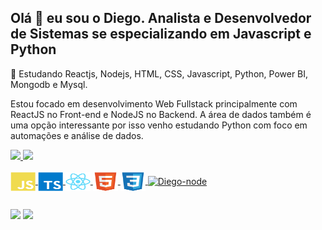  ## Olá 👋 eu sou o Diego. Analista e Desenvolvedor de Sistemas se especializando em Javascript e Python
 
 🌱 Estudando Reactjs, Nodejs, HTML, CSS, Javascript, Python, Power BI, Mongodb e Mysql.

Estou focado em desenvolvimento Web Fullstack principalmente com ReactJS no Front-end e NodeJS no Backend.
A área de dados também é uma opção interessante por isso venho estudando Python com foco em automações e análise de dados.

<div>
  <a href="https://github.com/diegodld">
  <img height="180em" src="https://github-readme-stats.vercel.app/api?username=diegodld&show_icons=true&theme=tokyonight&include_all_commits=true&count_private=true"/>
  <img height="180em" src="https://github-readme-stats.vercel.app/api/top-langs/?username=diegodld&layout=compact&langs_count=16&theme=tokyonight"/>
</div>

<div style="display: inline_block"><br>
  <img align="center" alt="Rafa-Js" height="30" width="40" src="https://raw.githubusercontent.com/devicons/devicon/master/icons/javascript/javascript-plain.svg">
  <img align="center" alt="Rafa-Ts" height="30" width="40" src="https://raw.githubusercontent.com/devicons/devicon/master/icons/typescript/typescript-plain.svg">
  <img align="center" alt="Rafa-React" height="30" width="40" src="https://raw.githubusercontent.com/devicons/devicon/master/icons/react/react-original.svg">
  <img align="center" alt="Rafa-HTML" height="30" width="40" src="https://raw.githubusercontent.com/devicons/devicon/master/icons/html5/html5-original.svg">
  <img align="center" alt="Rafa-CSS" height="30" width="40" src="https://raw.githubusercontent.com/devicons/devicon/master/icons/css3/css3-original.svg">
  <img align="center" alt="Diego-node" height="30" width="40" src="https://cdn.jsdelivr.net/gh/devicons/devicon/icons/nodejs/nodejs-original.svg">
</div>

##

<div>
 <a href="https://www.linkedin.com/in/diegodld" target="_blank"><img src="https://img.shields.io/badge/-LinkedIn-%230077B5?style=for-the-badge&logo=linkedin&logoColor=white" target="_blank"></a> 
 <a href = "mailto:diegolopesdld@gmail.com"><img src="https://img.shields.io/badge/Gmail-D14836?style=for-the-badge&logo=gmail&logoColor=white" target="_blank"></a>
</div>
